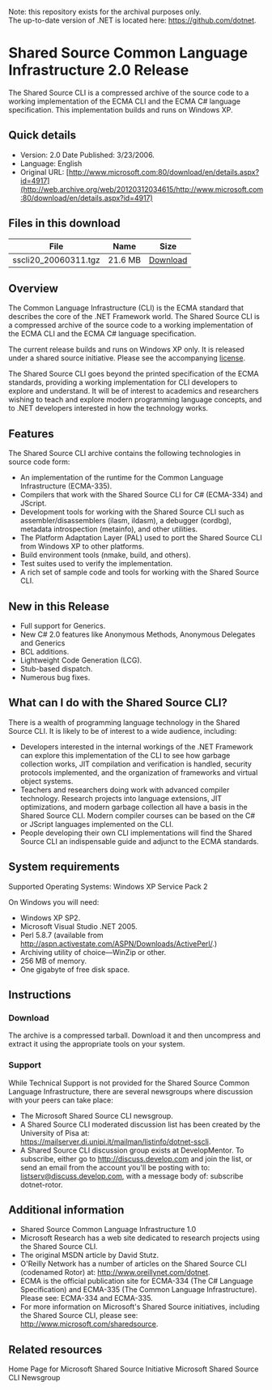 Note: this repository exists for the archival purposes only.  
The up-to-date version of .NET is located here: https://github.com/dotnet.

# Shared Source Common Language Infrastructure 2.0 Release

The Shared Source CLI is a compressed archive of the source code to a working implementation of the ECMA CLI and the ECMA C# language specification. This implementation builds and runs on Windows XP.

## Quick details

* Version: 2.0 Date Published: 3/23/2006.
* Language:	English
* Original URL: [http://www.microsoft.com:80/download/en/details.aspx?id=4917](http://web.archive.org/web/20120312034615/http://www.microsoft.com:80/download/en/details.aspx?id=4917)

## Files in this download

| File | Name |	Size |
|------|------|------|
|sscli20_20060311.tgz	| 21.6 MB	| [Download](https://github.com/SSCLI/sscli20_20060311/raw/master/archive/sscli20_20060311.tgz) |

## Overview

The Common Language Infrastructure (CLI) is the ECMA standard that describes the core of the .NET Framework world. The Shared Source CLI is a compressed archive of the source code to a working implementation of the ECMA CLI and the ECMA C# language specification.

The current release builds and runs on Windows XP only. It is released under a shared source initiative. Please see the accompanying [license](https://github.com/SSCLI/sscli20_20060311/blob/master/license.txt).

The Shared Source CLI goes beyond the printed specification of the ECMA standards, providing a working implementation for CLI developers to explore and understand. It will be of interest to academics and researchers wishing to teach and explore modern programming language concepts, and to .NET developers interested in how the technology works. 

## Features

The Shared Source CLI archive contains the following technologies in source code form:

* An implementation of the runtime for the Common Language Infrastructure (ECMA-335).
* Compilers that work with the Shared Source CLI for C# (ECMA-334) and JScript.
* Development tools for working with the Shared Source CLI such as assembler/disassemblers (ilasm, ildasm), a debugger (cordbg), metadata introspection (metainfo), and other utilities.
* The Platform Adaptation Layer (PAL) used to port the Shared Source CLI from Windows XP to other platforms.
* Build environment tools (nmake, build, and others).
* Test suites used to verify the implementation.
* A rich set of sample code and tools for working with the Shared Source CLI.

## New in this Release

* Full support for Generics.
* New C# 2.0 features like Anonymous Methods, Anonymous Delegates and Generics
* BCL additions.
* Lightweight Code Generation (LCG).
* Stub-based dispatch.
* Numerous bug fixes.

## What can I do with the Shared Source CLI? 

There is a wealth of programming language technology in the Shared Source CLI. It is likely to be of interest to a wide audience, including:

* Developers interested in the internal workings of the .NET Framework can explore this implementation of the CLI to see how garbage collection works, JIT compilation and verification is handled, security protocols implemented, and the organization of frameworks and virtual object systems.
* Teachers and researchers doing work with advanced compiler technology. Research projects into language extensions, JIT optimizations, and modern garbage collection all have a basis in the Shared Source CLI. Modern compiler courses can be based on the C# or JScript languages implemented on the CLI.
* People developing their own CLI implementations will find the Shared Source CLI an indispensable guide and adjunct to the ECMA standards.

## System requirements

Supported Operating Systems: Windows XP Service Pack 2

On Windows you will need:

* Windows XP SP2.
* Microsoft Visual Studio .NET 2005.
* Perl 5.8.7 (available from http://aspn.activestate.com/ASPN/Downloads/ActivePerl/.)
* Archiving utility of choice—WinZip or other.
* 256 MB of memory.
* One gigabyte of free disk space.

## Instructions

### Download

The archive is a compressed tarball. Download it and then uncompress and extract it using the appropriate tools on your system. 

### Support

While Technical Support is not provided for the Shared Source Common Language Infrastructure, there are several newsgroups where discussion with your peers can take place:

* The Microsoft Shared Source CLI newsgroup.
* A Shared Source CLI moderated discussion list has been created by the University of Pisa at: https://mailserver.di.unipi.it/mailman/listinfo/dotnet-sscli.
* A Shared Source CLI discussion group exists at DevelopMentor. To subscribe, either go to http://discuss.develop.com and join the list, or send an email from the account you'll be posting with to: listserv@discuss.develop.com, with a message body of: subscribe dotnet-rotor.

## Additional information

* Shared Source Common Language Infrastructure 1.0
* Microsoft Research has a web site dedicated to research projects using the Shared Source CLI.
* The original MSDN article by David Stutz.
* O'Reilly Network has a number of articles on the Shared Source CLI (codenamed Rotor) at: http://www.oreillynet.com/dotnet.
* ECMA is the official publication site for ECMA-334 (The C# Language Specification) and ECMA-335 (The Common Language Infrastructure). Please see: ECMA-334 and ECMA-335.
* For more information on Microsoft's Shared Source initiatives, including the Shared Source CLI, please see: http://www.microsoft.com/sharedsource.

## Related resources

Home Page for Microsoft Shared Source Initiative
Microsoft Shared Source CLI Newsgroup
